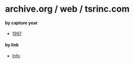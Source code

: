 # archive.org / web / tsrinc.com
#### by capture year
* [1997](0519970000000000*/)
#### by link
* [Info](07info/08info.html/)
